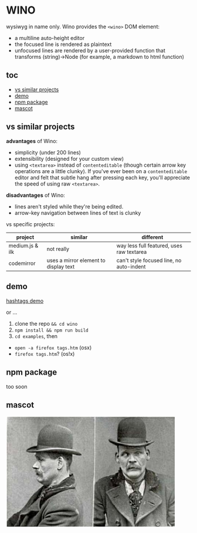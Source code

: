 # WINO

wysiwyg in name only. Wino provides the `<wino>` DOM element:
* a multiline auto-height editor
* the focused line is rendered as plaintext
* unfocused lines are rendered by a user-provided function that transforms (string)->Node (for example, a markdown to html function)

## toc

* [vs similar projects](#vs-similar-projects)
* [demo](#demo)
* [npm package](#npm-package)
* [mascot](#mascot)

## vs similar projects

**advantages** of Wino:
* simplicity (under 200 lines)
* extensibility (designed for your custom view)
* using `<textarea>` instead of `contenteditable` (though certain arrow key operations are a little clunky). If you've ever been on a `contenteditable` editor and felt that subtle hang after pressing each key, you'll appreciate the speed of using raw `<textarea>`.

**disadvantages** of Wino:
* lines aren't styled while they're being edited.
* arrow-key navigation between lines of text is clunky

vs specific projects:

| project | similar | different |
|---|---|---|
| medium.js & ilk | not really | way less full featured, uses raw textarea |
| codemirror | uses a mirror element to display text | can't style focused line, no auto-indent |

## demo

[hashtags demo](https://abe-winter.github.io/wino/tags.htm)

or ...

1. clone the repo `&& cd wino`
1. `npm install && npm run build`
1. `cd examples`, then
  - `open -a firefox tags.htm` (osx)
  - `firefox tags.htm`? (os!x)

## npm package

too soon

## mascot

![James Doyle, a prominent example of the type, at a low point in his run](static/james-doyle-mugshot.jpg)

